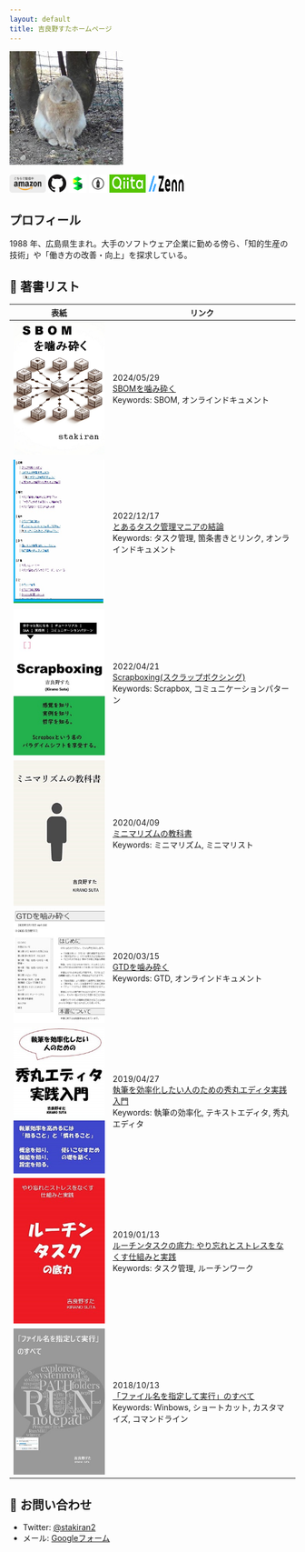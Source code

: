 ```yaml
---
layout: default
title: 吉良野すたホームページ
---
```


![avatar](assets/img/avatar_half.jpg)

<a href="https://www.amazon.co.jp/%E5%90%89%E8%89%AF%E9%87%8E%E3%81%99%E3%81%9F/e/B07JLHMBDV"><img src="assets/logo/kindle_gray.png" width="64" height="32"></a>
<a href="https://github.com/stakiran"><img src="assets/logo/GitHub-Mark-32px.png"></a>
<a href="https://scrapbox.io/workware/"><img src="assets/logo/scrapbox_logo.svg" width="32" height="32"></a>
<a href="http://stakiran.hatenablog.com/"><img src="assets/logo/hatenablog-logo.svg" width="32" height="32"></a>
<a href="https://qiita.com/sta"><img src="assets/logo/qiita.png" width="64" height="32"></a>
<a href="https://zenn.dev/"><img src="assets/logo/zenn.png" width="64" height="32"></a>

## プロフィール
1988 年、広島県生まれ。大手のソフトウェア企業に勤める傍ら、「知的生産の技術」や「働き方の改善・向上」を探求している。

## :book: 著書リスト

| 表紙 | リンク |
| ---- | ------ |
| <a href="https://zenn.dev/sta/books/sbom-kamikudaku">![sbom_kamikudaku.png](assets/img/sbom_kamikudaku.png)</a> | 2024/05/29<br>[SBOMを噛み砕く](https://zenn.dev/sta/books/sbom-kamikudaku)<br>Keywords: SBOM, オンラインドキュメント |
| <a href="https://tms1.vercel.app/">![tms1.jpg](assets/img/tms1.jpg)</a> | 2022/12/17<br>[とあるタスク管理マニアの結論](https://tms1.vercel.app/)<br>Keywords: タスク管理, 箇条書きとリンク, オンラインドキュメント |
| <a href="https://www.amazon.co.jp/gp/product/B09YLFQZ29">![15_scrapbox.jpg](assets/img/15_scrapbox.jpg)</a> | 2022/04/21<br>[Scrapboxing(スクラップボクシング)](https://www.amazon.co.jp/gp/product/B09YLFQZ29)<br>Keywords: Scrapbox, コミュニケーションパターン |
| <a href="https://www.amazon.co.jp/dp/B086WR1YDZ">![06_minimalismc.jpg](assets/img/06_minimalism.jpg)</a> | 2020/04/09<br>[ミニマリズムの教科書](https://www.amazon.co.jp/dp/B086WR1YDZ)<br>Keywords: ミニマリズム, ミニマリスト |
| <a href="https://stakiran.github.io/gtd_kamikudaku/">![05_gtd_onlinedoc.jpg](assets/img/05_gtd_onlinedoc.jpg)</a> | 2020/03/15<br>[GTDを噛み砕く](https://stakiran.github.io/gtd_kamikudaku/)<br>Keywords: GTD, オンラインドキュメント |
| <a href="https://www.amazon.co.jp/gp/product/B07R6FTSMT/">![03_hidemaru.jpg](assets/img/03_hidemaru.jpg)</a> | 2019/04/27<br>[執筆を効率化したい人のための秀丸エディタ実践入門](https://www.amazon.co.jp/gp/product/B07R6FTSMT/)<br>Keywords: 執筆の効率化, テキストエディタ, 秀丸エディタ |
| <a href="https://www.amazon.co.jp/gp/product/B07MJW8MVD/">![02_routinetask.jpg](assets/img/02_routinetask.jpg)</a> | 2019/01/13<br>[ルーチンタスクの底力: やり忘れとストレスをなくす仕組みと実践](https://www.amazon.co.jp/gp/product/B07MJW8MVD/)<br>Keywords: タスク管理, ルーチンワーク |
| <a href="https://www.amazon.co.jp/gp/product/B07JF3BHP5/">![01_run.jpg](assets/img/01_run.jpg)</a> | 2018/10/13<br>[「ファイル名を指定して実行」のすべて](https://www.amazon.co.jp/gp/product/B07JF3BHP5/)<br>Keywords: Winbows, ショートカット, カスタマイズ, コマンドライン |

## :email: お問い合わせ
- Twitter: [@stakiran2](https://twitter.com/stakiran2)
- メール: [Googleフォーム](https://forms.gle/GLNjBNPPLqHgQNZm7)
